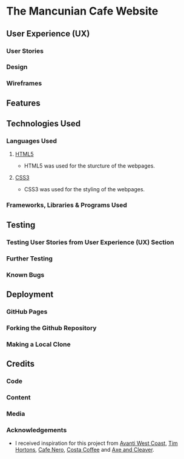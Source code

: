 # The Mancunian Cafe Website

## User Experience (UX)

### User Stories

### Design

### Wireframes

## Features

## Technologies Used

### Languages Used

1. [HTML5](https://en.wikipedia.org/wiki/HTML5) 
    * HTML5 was used for the sturcture of the webpages.

2. [CSS3](https://en.wikipedia.org/wiki/Cascading_Style_Sheets)
    * CSS3 was used for the styling of the webpages.

### Frameworks, Libraries & Programs Used

## Testing

### Testing User Stories from User Experience (UX) Section

### Further Testing

### Known Bugs

## Deployment

### GitHub Pages

### Forking the Github Repository

### Making a Local Clone

## Credits

### Code

### Content

### Media

### Acknowledgements

 * I received inspiration for this project from [Avanti West Coast](https://www.avantiwestcoast.co.uk), [Tim Hortons](https://timhortons.co.uk), [Cafe Nero](https://caffenero.com/uk/), [Costa Coffee](https://www.costa.co.uk) and [Axe and Cleaver](https://www.chefandbrewer.com/pubs/cheshire/axe-cleaver/).